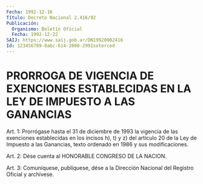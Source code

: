 ```yaml
---
Fecha: 1992-12-16
Título: Decreto Nacional 2.416/92
Publicación:
  Organismo: Boletín Oficial
  Fecha: 1992-12-22
SAIJ: https://www.saij.gob.ar/DN19920002416
Id: 123456789-0abc-614-2000-2991soterced
---
```

# PRORROGA DE VIGENCIA DE EXENCIONES ESTABLECIDAS EN LA LEY DE IMPUESTO A LAS GANANCIAS

<a id="1"></a>
Art. 1: Prorrógase hasta el 31 de diciembre de 1993 la vigencia de las  exenciones  establecidas  en  los  incisos  h), t) y z) del artículo  20 de la Ley de Impuesto a las Ganancias, texto  ordenado en 1986 y sus modificaciones.

<a id="2"></a>
Art.  2:  Dése  cuenta  al  HONORABLE  CONGRESO  DE LA NACION.

<a id="3"></a>
Art.  3: Comuníquese, publíquese, dése a la Dirección Nacional del Registro Oficial y archívese.